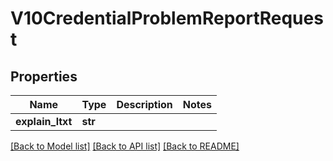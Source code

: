 # V10CredentialProblemReportRequest

## Properties
Name | Type | Description | Notes
------------ | ------------- | ------------- | -------------
**explain_ltxt** | **str** |  | 

[[Back to Model list]](../README.md#documentation-for-models) [[Back to API list]](../README.md#documentation-for-api-endpoints) [[Back to README]](../README.md)


